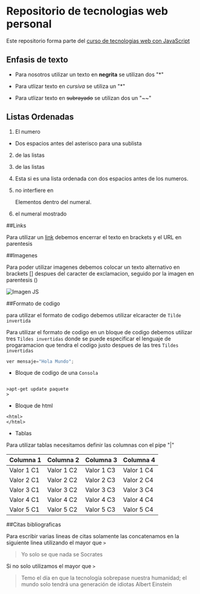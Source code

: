 # Repositorio de tecnologias web personal

Este repositorio forma parte del [curso de tecnologias web con JavaScript](https://github.com/adrianeguez/Tec_Web_Js_2016_B)


## Enfasis de texto

* Para nosotros utilizar un texto en **negrita** se utilizan dos "*"

* Para utlizar texto en *cursiva* se utiliza un "*"

* Para utlizar texto en ~~subrayado~~ se utilizan dos un "~~"

## Listas Ordenadas

1. El numero
  * Dos espacios antes del asterisco para una sublista
2. de las listas
2. de las listas
  1. Esta si es una lista ordenada con dos espacios antes de los numeros.
3. no interfiere en

   Elementos dentro del numeral.
   
6. el numeral mostrado

##Links

Para utilizar un [link](https://github.com/mauseb20/Tec_Web_MC) debemos encerrar el texto en brackets y el URL en parentesis


##Imagenes

Para poder utilizar imagenes debemos colocar un texto alternativo en brackets [] despues del caracter de exclamacion, seguido por la imagen en parentesis ()


![Imagen JS](https://camo.githubusercontent.com/891e94cd8dda7f40f451bb27067be513c230318a/68747470733a2f2f7261772e6769746875622e636f6d2f766f6f646f6f74696b69676f642f6c6f676f2e6a732f6d61737465722f626f676a732f6a732e706e67 "JavaScript")

##Formato de codigo

para utilizar el formato de codigo debemos utilizar elcaracter de `Tilde invertida`


Para utilizar el formato de codigo en un bloque de codigo debemos utilizar tres `Tildes invertidas` donde se puede especificar el lenguaje de progaramacion que tendra el codigo justo despues de las tres `Tildes invertidas`

```javascript
ver mensaje="Hola Mundo";
```

* Bloque de codigo de una `Consola`

```

>apt-get update paquete
>

```

* Bloque de html
```
<html>
</html>
```

* Tablas

Para utilizar tablas necesitamos definir las columnas con el pipe "|"

|Columna 1|Columna 2|Columna 3|Columna 4|
|---|---|---|---|
|Valor 1 C1|Valor 1 C2|Valor 1 C3|Valor 1 C4|
|Valor 2 C1|Valor 2 C2|Valor 2 C3|Valor 2 C4|
|Valor 3 C1|Valor 3 C2|Valor 3 C3|Valor 3 C4|
|Valor 4 C1|Valor 4 C2|Valor 4 C3|Valor 4 C4|
|Valor 5 C1|Valor 5 C2|Valor 5 C3|Valor 5 C4|

##Citas bibliograficas

Para escribir varias lineas de citas solamente las concatenamos en la siguiente linea utilizando el mayor que `>`

> Yo solo se que nada se
> Socrates

Si no solo utilizamos el mayor que `>` 

> Temo el día en que la tecnología sobrepase nuestra humanidad; el mundo solo tendrá una generación de idiotas
> Albert Einstein